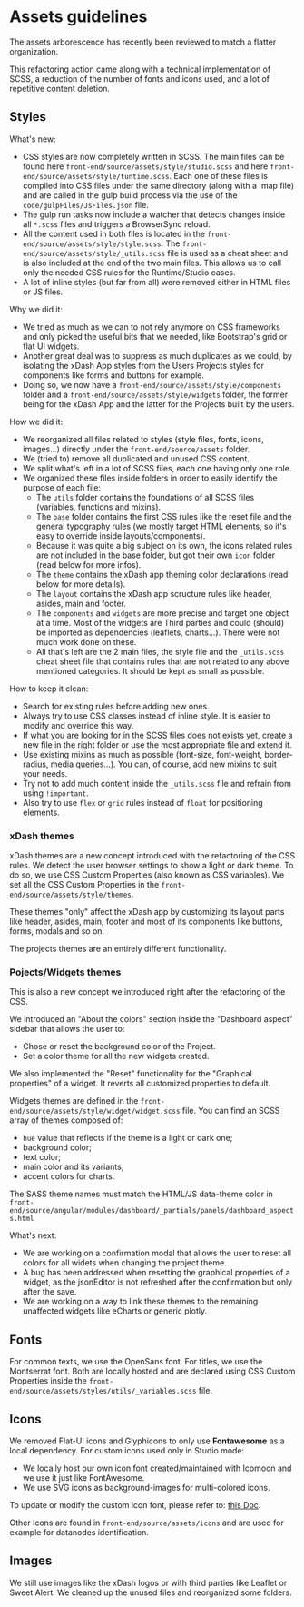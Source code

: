 # Assets guidelines

The assets arborescence has recently been reviewed to match a flatter organization.

This refactoring action came along with a technical implementation of SCSS, a reduction of the number of fonts and icons used, and a lot of repetitive content deletion.

## Styles

What's new:

- CSS styles are now completely written in SCSS.
  The main files can be found here `front-end/source/assets/style/studio.scss` and here `front-end/source/assets/style/tuntime.scss`. Each one of these files is compiled into CSS files under the same directory (along with a .map file) and are called in the gulp build process via the use of the `code/gulpFiles/JsFiles.json` file.
- The gulp run tasks now include a watcher that detects changes inside all `*.scss` files and triggers a BrowserSync reload.
- All the content used in both files is located in the `front-end/source/assets/style/style.scss`. The `front-end/source/assets/style/_utils.scss` file is used as a cheat sheet and is also included at the end of the two main files. This allows us to call only the needed CSS rules for the Runtime/Studio cases.
- A lot of inline styles (but far from all) were removed either in HTML files or JS files.

Why we did it:

- We tried as much as we can to not rely anymore on CSS frameworks and only picked the useful bits that we needed, like Bootstrap's grid or flat UI widgets.
- Another great deal was to suppress as much duplicates as we could, by isolating the xDash App styles from the Users Projects styles for components like forms and buttons for example.
- Doing so, we now have a `front-end/source/assets/style/components` folder and a `front-end/source/assets/style/widgets` folder, the former being for the xDash App and the latter for the Projects built by the users.

How we did it:

- We reorganized all files related to styles (style files, fonts, icons, images...) directly under the `front-end/source/assets` folder.
- We (tried to) remove all duplicated and unused CSS content.
- We split what's left in a lot of SCSS files, each one having only one role.
- We organized these files inside folders in order to easily identify the purpose of each file:
  - The `utils` folder contains the foundations of all SCSS files (variables, functions and mixins).
  - The `base` folder contains the first CSS rules like the reset file and the general typography rules (we mostly target HTML elements, so it's easy to override inside layouts/components).
  - Because it was quite a big subject on its own, the icons related rules are not included in the base folder, but got their own `icon` folder (read below for more infos).
  - The `theme` contains the xDash app theming color declarations (read below for more details).
  - The `layout` contains the xDash app scructure rules like header, asides, main and footer.
  - The `components` and `widgets` are more precise and target one object at a time. Most of the widgets are Third parties and could (should) be imported as dependencies (leaflets, charts...). There were not much work done on these.
  - All that's left are the 2 main files, the style file and the `_utils.scss` cheat sheet file that contains rules that are not related to any above mentioned categories. It should be kept as small as possible.

How to keep it clean:

- Search for existing rules before adding new ones.
- Always try to use CSS classes instead of inline style. It is easier to modify and override this way.
- If what you are looking for in the SCSS files does not exists yet, create a new file in the right folder or use the most appropriate file and extend it.
- Use existing mixins as much as possible (font-size, font-weight, border-radius, media queries...). You can, of course, add new mixins to suit your needs.
- Try not to add much content inside the `_utils.scss` file and refrain from using `!important`.
- Also try to use `flex` or `grid` rules instead of `float` for positioning elements.

### xDash themes

xDash themes are a new concept introduced with the refactoring of the CSS rules. We detect the user browser settings to show a light or dark theme.
To do so, we use CSS Custom Properties (also known as CSS variables).
We set all the CSS Custom Properties in the `front-end/source/assets/style/themes`.

These themes "only" affect the xDash app by customizing its layout parts like header, asides, main, footer and most of its components like buttons, forms, modals and so on.

The projects themes are an entirely different functionality.

### Pojects/Widgets themes

This is also a new concept we introduced right after the refactoring of the CSS.

We introduced an "About the colors" section inside the "Dashboard aspect" sidebar that allows the user to:

- Chose or reset the background color of the Project.
- Set a color theme for all the new widgets created.

We also implemented the "Reset" functionality for the "Graphical properties" of a widget. It reverts all customized properties to default.

Widgets themes are defined in the `front-end/source/assets/style/widget/widget.scss` file. You can find an SCSS array of themes composed of:

- `hue` value that reflects if the theme is a light or dark one;
- background color;
- text color;
- main color and its variants;
- accent colors for charts.

The SASS theme names must match the HTML/JS data-theme color in `front-end/source/angular/modules/dashboard/_partials/panels/dashboard_aspects.html`

What's next:

- We are working on a confirmation modal that allows the user to reset all colors for all widets when changing the project theme.
- A bug has been addressed when resetting the graphical properties of a widget, as the jsonEditor is not refreshed after the confirmation but only after the save.
- We are working on a way to link these themes to the remaining unaffected widgets like eCharts or generic plotly.

## Fonts

For common texts, we use the OpenSans font.
For titles, we use the Montserrat font.
Both are locally hosted and are declared using CSS Custom Properties inside the `front-end/source/assets/styles/utils/_variables.scss` file.

## Icons

We removed Flat-UI icons and Glyphicons to only use **Fontawesome** as a local dependency.
For custom icons used only in Studio mode:

- We locally host our own icon font created/maintained with Icomoon and we use it just like FontAwesome.
- We use SVG icons as background-images for multi-colored icons.

To update or modify the custom icon font, please refer to: [this Doc](./fonts/xDash-icons/update-xdash-icons.md).

Other Icons are found in `front-end/source/assets/icons` and are used for example for datanodes identification.

## Images

We still use images like the xDash logos or with third parties like Leaflet or Sweet Alert. We cleaned up the unused files and reorganized some folders.
